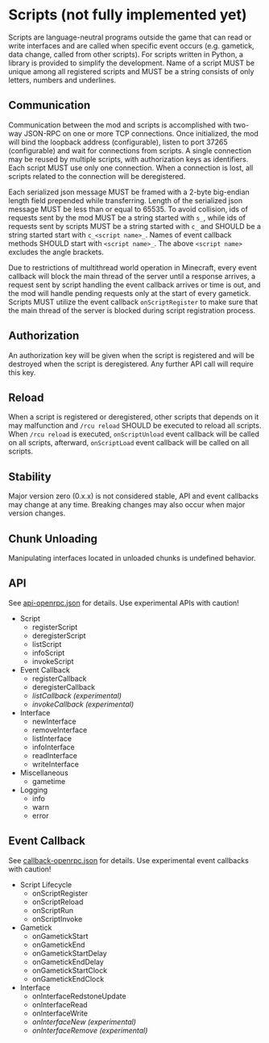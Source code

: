 # Scripts (not fully implemented yet)

Scripts are language-neutral programs outside the game that can read or write interfaces and are called when specific event occurs (e.g. gametick, data change, called from other scripts). For scripts written in Python, a library is provided to simplify the development. Name of a script MUST be unique among all registered scripts and MUST be a string consists of only letters, numbers and underlines.

## Communication

Communication between the mod and scripts is accomplished with two-way JSON-RPC on one or more TCP connections. Once initialized, the mod will bind the loopback address (configurable), listen to port 37265 (configurable) and wait for connections from scripts. A single connection may be reused by multiple scripts, with authorization keys as identifiers. Each script MUST use only one connection. When a connection is lost, all scripts related to the connection will be deregistered.

Each serialized json message MUST be framed with a 2-byte big-endian length field prepended while transferring. Length of the serialized json message MUST be less than or equal to 65535. To avoid collision, ids of requests sent by the mod MUST be a string started with `s_`, while ids of requests sent by scripts MUST be a string started with `c_` and SHOULD be a string started start with `c_<script name>_`. Names of event callback methods SHOULD start with `<script name>_`. The above `<script name>` excludes the angle brackets.

Due to restrictions of multithread world operation in Minecraft, every event callback will block the main thread of the server until a response arrives, a request sent by script handling the event callback arrives or time is out, and the mod will handle pending requests only at the start of every gametick. Scripts MUST utilize the event callback `onScriptRegister` to make sure that the main thread of the server is blocked during script registration process.

## Authorization

An authorization key will be given when the script is registered and will be destroyed when the script is deregistered. Any further API call will require this key.

## Reload

When a script is registered or deregistered, other scripts that depends on it may malfunction and `/rcu reload` SHOULD be executed to reload all scripts. When `/rcu reload` is executed, `onScriptUnload` event callback will be called on all scripts, afterward, `onScriptLoad` event callback will be called on all scripts.

## Stability

Major version zero (0.x.x) is not considered stable, API and event callbacks may change at any time. Breaking changes may also occur when major version changes.

## Chunk Unloading

Manipulating interfaces located in unloaded chunks is undefined behavior.

## API

See [api-openrpc.json](./api-openrpc.json) for details. Use experimental APIs with caution!

- Script
  - registerScript
  - deregisterScript
  - listScript
  - infoScript
  - invokeScript
- Event Callback
  - registerCallback
  - deregisterCallback
  - *listCallback (experimental)*
  - *invokeCallback (experimental)*
- Interface
  - newInterface
  - removeInterface
  - listInterface
  - infoInterface
  - readInterface
  - writeInterface
- Miscellaneous
  - gametime
- Logging
  - info
  - warn
  - error

## Event Callback

See [callback-openrpc.json](./callback-openrpc.json) for details. Use experimental event callbacks with caution!

- Script Lifecycle
  - onScriptRegister
  - onScriptReload
  - onScriptRun
  - onScriptInvoke
- Gametick
  - onGametickStart
  - onGametickEnd
  - onGametickStartDelay
  - onGametickEndDelay
  - onGametickStartClock
  - onGametickEndClock
- Interface
  - onInterfaceRedstoneUpdate
  - onInterfaceRead
  - onInterfaceWrite
  - *onInterfaceNew (experimental)*
  - *onInterfaceRemove (experimental)*
